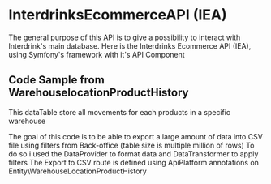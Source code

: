 # InterdrinksEcommerceAPI (IEA)

The general purpose of this API is to give a possibility to interact with Interdrink's main database.
Here is the Interdrinks Ecommerce API (IEA), using Symfony's framework with it's API Component

## Code Sample from WarehouselocationProductHistory

This dataTable store all movements for each products in a specific warehouse

The goal of this code is to be able to export a large amount of data into CSV file using filters from Back-office (table size is multiple million of rows)
To do so i used the DataProvider to format data and DataTransformer to apply filters
The Export to CSV route is defined using ApiPlatform annotations on Entity\WarehouseLocationProductHistory